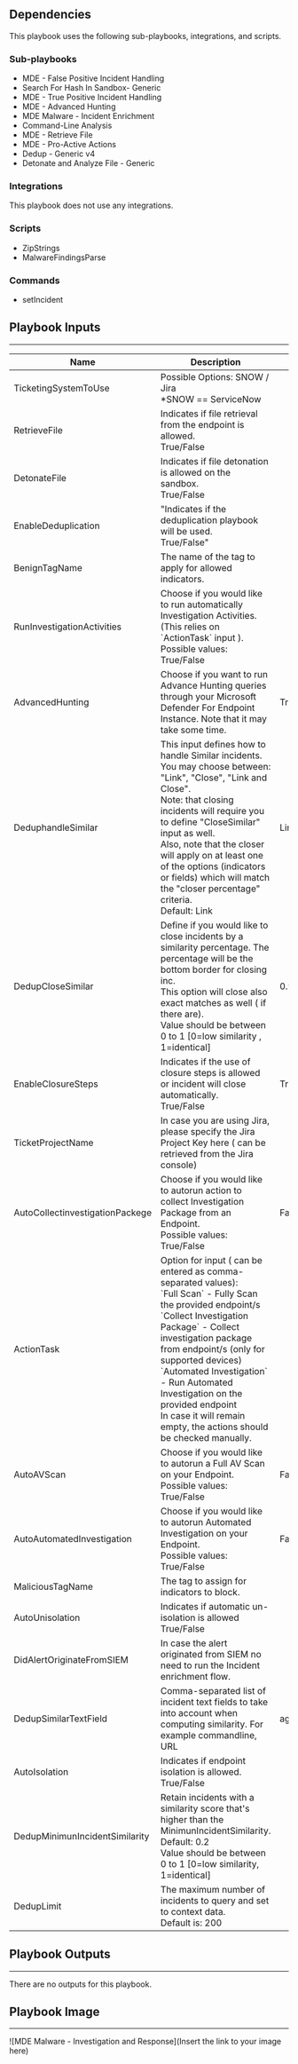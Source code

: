 

## Dependencies
This playbook uses the following sub-playbooks, integrations, and scripts.

### Sub-playbooks
* MDE - False Positive Incident Handling
* Search For Hash In Sandbox- Generic
* MDE - True Positive Incident Handling
* MDE - Advanced Hunting
* MDE Malware - Incident Enrichment
* Command-Line Analysis
* MDE - Retrieve File 
* MDE - Pro-Active Actions
* Dedup - Generic v4
* Detonate and Analyze File - Generic

### Integrations
This playbook does not use any integrations.

### Scripts
* ZipStrings
* MalwareFindingsParse

### Commands
* setIncident

## Playbook Inputs
---

| **Name** | **Description** | **Default Value** | **Required** |
| --- | --- | --- | --- |
| TicketingSystemToUse | Possible Options: SNOW / Jira <br/>\*SNOW == ServiceNow |  | Optional |
| RetrieveFile | Indicates if file retrieval from the endpoint is allowed.<br/>True/False |  | Optional |
| DetonateFile | Indicates if file detonation is allowed on the sandbox.<br/>True/False |  | Optional |
| EnableDeduplication | "Indicates if the deduplication playbook will be used.<br/>    True/False" |  | Optional |
| BenignTagName | The name of the tag to apply for allowed indicators. |  | Optional |
| RunInvestigationActivities | Choose if you would like to run automatically Investigation Activities. \(This relies on \`ActionTask\` input \).<br/>Possible values: True/False |  | Optional |
| AdvancedHunting | Choose if you want to run Advance Hunting queries through your Microsoft Defender For Endpoint Instance. Note that it may take some time. | True | Optional |
| DeduphandleSimilar | This input defines how to handle Similar incidents. <br/>You may choose between: "Link", "Close", "Link and Close".<br/>Note: that closing incidents will require you to define "CloseSimilar" input as well.<br/>Also, note that the closer will apply on at least one of the options \(indicators or fields\) which will match the "closer percentage" criteria.<br/>Default: Link  | Link and Close | Optional |
| DedupCloseSimilar | Define if you would like to close incidents by a similarity percentage. The percentage will be the bottom border for closing inc.<br/>This option will close also exact matches as well \( if there are\).<br/>Value should be between 0 to 1 \[0=low similarity , 1=identical\] | 0.9 | Optional |
| EnableClosureSteps | Indicates if the use of closure steps is allowed or incident will close automatically.<br/>    True/False | True | Optional |
| TicketProjectName | In case you are using Jira, please specify the Jira Project Key here \( can be retrieved from the Jira console\) |  | Optional |
| AutoCollectinvestigationPackege | Choose if you would like to autorun action to collect Investigation Package from an Endpoint.<br/>Possible values: True/False | False | Optional |
| ActionTask | Option for input \( can be entered as comma-separated values\):<br/>\`Full Scan\` - Fully Scan the provided endpoint/s<br/>\`Collect Investigation Package\` - Collect investigation package from endpoint/s \(only for supported devices\)<br/>\`Automated Investigation\` - Run Automated Investigation on the provided endpoint<br/>In case it will remain empty, the actions should be checked manually. |  | Optional |
| AutoAVScan | Choose if you would like to autorun a Full AV Scan on your Endpoint.<br/>Possible values: True/False | False | Optional |
| AutoAutomatedInvestigation | Choose if you would like to autorun Automated Investigation on your Endpoint.<br/>Possible values: True/False | False | Optional |
| MaliciousTagName | The tag to assign for indicators to block. |  | Optional |
| AutoUnisolation | Indicates if automatic un-isolation is allowed<br/>    True/False |  | Optional |
| DidAlertOriginateFromSIEM | In case the alert originated from SIEM no need to run the Incident enrichment flow. |  | Optional |
| DedupSimilarTextField | Comma-separated list of incident text fields to take into account when computing similarity. For example commandline, URL | agnetsid,users,agentsid,CMDline,Hostnames,filenames,filepaths | Optional |
| AutoIsolation | Indicates if endpoint isolation is allowed.<br/>True/False |  | Optional |
| DedupMinimunIncidentSimilarity | Retain incidents with a similarity score that's higher than the MinimunIncidentSimilarity.<br/>Default: 0.2<br/>Value should be between 0 to 1 \[0=low similarity, 1=identical\] |  | Optional |
| DedupLimit | The maximum number of incidents to query and set to context data.<br/>Default is: 200 |  | Optional |

## Playbook Outputs
---
There are no outputs for this playbook.

## Playbook Image
---
![MDE Malware - Investigation and Response](Insert the link to your image here)